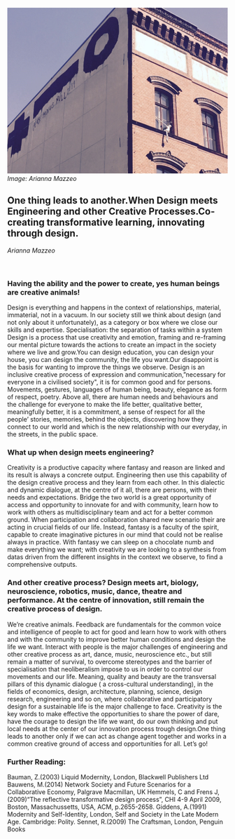 ![Image: Arianna Mazzeo](images/50.jpg)
_Image: Arianna Mazzeo_

## One thing leads to another.When Design meets Engineering and other Creative Processes.Co-creating transformative learning, innovating through design.

_Arianna Mazzeo_
<br />
<br />
<br />
### Having the ability and the power to create, yes human beings are creative animals!
Design is everything and happens in the context of relationships, material, immaterial, not in a vacuum.
In our society still we think about design (and not only about it unfortunately), as a category or box where we close our skills and expertise. Specialisation: the separation of tasks within a system
Design is a process that use creativity and emotion, framing and re-framing our mental picture towards the actions to create an impact in the society where we live and grow.You can design education, you can design your house, you can design the community, the life you want.Our disappoint is the basis for wanting to improve the things we observe.
Design is an inclusive creative process of expression and communication,”necessary for everyone in a civilised society", it is for common good and for persons. Movements, gestures, languages of human being, beauty, elegance as form of respect, poetry. Above all, there are human needs and behaviours and the challenge for everyone to make the life better, qualitative better, meaningfully better, it is a commitment, a sense of respect for all the people’ stories, memories, behind the objects, discovering how they connect to our world and which is the new relationship with our everyday, in the streets, in the public space.

### What up when design meets engineering?
Creativity is a productive capacity where fantasy and reason are linked and its result is always a
concrete output. Engineering then use this capability of the design creative process and they learn from each other. In this dialectic and dynamic dialogue, at the centre of it all, there are persons, with their needs and expectations. Bridge the two world is a great opportunity of access and opportunity to innovate for and with community, learn how to work with others as multidisciplinary team and act for a better common ground. When participation and collaboration shared new scenario their are acting in crucial fields of our life. Instead, fantasy is a faculty of the spirit, capable to create imaginative pictures in our mind that could not be realise always in practice. With fantasy we can sleep on a chocolate numb and make everything we want; with creativity we are looking to a synthesis from datas driven from the different insights in the context we observe, to find a comprehensive outputs.

### And other creative process? Design meets art, biology, neuroscience, robotics, music, dance, theatre and performance. At the centre of innovation, still remain the creative process of design.

We’re creative animals.
Feedback are fundamentals for the common voice and intelligence of people to act for good and learn how to work with others and with the community to improve better human conditions and design the life we want. Interact with people is the major challenges of engineering and other creative process as art, dance, music, neuroscience etc., but still remain a matter of survival, to overcome stereotypes and the barrier of specialisation that neoliberalism impose to us in order to control our movements and our life.
Meaning, quality and beauty are the transversal pillars of this dynamic dialogue ( a cross-cultural understanding), in the fields of economics, design, architecture, planning, science, design research, engineering and so on, where collaborative and participatory design for a sustainable life is the major challenge to face. Creativity is the key words to make effective the opportunities to share the power of dare, have the courage to design the life we want, do our own thinking and put local needs at the center of our innovation process trough design.One thing leads to another only if we can act as change agent together and works in a common creative ground of access and opportunities for all. Let’s go!

### Further Reading:
Bauman, Z.(2003) Liquid Modernity, London, Blackwell Publishers Ltd
Bauwens, M.(2014) Network Society and Future Scenarios for a Collaborative Economy, Palgrave Macmillan, UK
Hemmels, C and Frens J, (2009)“The reflective transformative design process”, CHI 4-9 April
2009, Boston, Massachussetts, USA, ACM, p.2655-2658.
Giddens, A.(1991) Modernity and Self-Identity, London, Self and Society in the Late Modern Age. Cambridge: Polity.
Sennet, R.(2009) The Craftsman, London, Penguin Books
